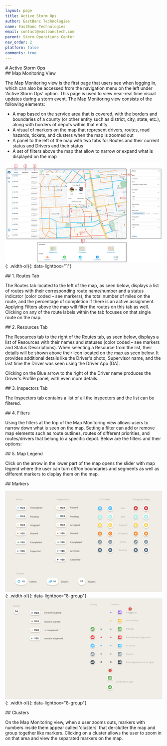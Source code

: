 ```yaml
---
layout: page
title: Active Storm Ops
author: EastBanc Technologies
name: EastBanc Technologies
email: contact@eastbanctech.com
parent: Storm Operations Center
nav_order: 2
platform: false
comments: true
---
```


<section id="Active-Storm-Ops" markdown="1">
# Active Storm Ops

<section id="Map-Monitoring-View" markdown="1">
## Map Monitoring View

The Map Monitoring view is the first page that users see when logging in, which can also be accessed from the navigation menu on the left under 'Active Storm Ops' option. This page is used to view near-real time visual updates during a storm event. The Map Monitoring view consists of the following elements:

  * A map based on the service area that is covered, with the borders and boundaries of a county (or other entity such as district, city, state, etc.), along with borders of depots within that entity
  * A visual of markers on the map that represent drivers, routes, road hazards, tickets, and clusters when the map is zoomed out
  * A panel to the left of the map with two tabs for Routes and their current status and Drivers and their status
  * A set of filters above the map that allow to narrow or expand what is displayed on the map

  ![Map Monitoring View](/images/soc/soc-active-storm-ops/map-monitoring-view.png){: .width-xl}{: data-lightbox="1"}

<section id="Routes-Tab" markdown="1">
## 1. Routes Tab

The Routes tab located to the left of the map, as seen below, displays a list of routes with their corresponding route name/number and a status indicator (color coded – see markers), the total number of miles on the route, and the percentage of completion if there is an active assignment. Applying Filters above the map will filter the routes on this tab as well. Clicking on any of the route labels within the tab focuses on that single route on the map.

</section>


<section id="Resources-Tab" markdown="1">
## 2. Resources Tab

The Resources tab to the right of the Routes tab, as seen below, displays a list of Resources with their names and statuses (color coded – see markers and Status Descriptions). When selecting a Resource from the list, their details will be shown above their icon located on the map as seen below. It provides additional details like the Driver's photo, Supervisor name, and the last time the Driver was seen using the Driver App (DA). 

Clicking on the Blue arrow to the right of the Driver name produces the Driver's Profile panel, with even more details.

</section>

<section id="Resources-Tab" markdown="1">
## 3. Inspectors Tab

The Inspectors tab contains a list of all the inspectors and the list can be filtered.
</section>

<section id="Filters" markdown="1">
## 4. Filters

Using the filters at the top of the Map Monitoring view allows users to narrow down what is seen on the map. Setting a filter can add or remove map elements such as route outlines, routes of different priorities, and routes/drivers that belong to a specific depot. Below are the filters and their options:
</section>

<section id="Map-Legend" markdown="1">
## 5. Map Legend

Click on the arrow in the lower part of the map opens the slider with map legend where the user can turn off/on boundaries and segments as well as different markers to display them on the map.
</section>

<section id="Markers" markdown="1">
## Markers

![Markers](/images/soc/soc-active-storm-ops/markers.png){: .width-xl}{: data-lightbox="8-group"}
![Markers1](/images/soc/soc-active-storm-ops/markers1.png){: .width-xl}{: data-lightbox="8-group"}
</section>

<section id="Clusters" markdown="1">
## Clusters

On the Map Monitoring view,  when a user zooms outs, markers with numbers inside them appear called 'clusters' that de-clutter the map and group together like markers. Clicking on a cluster allows the user to zoom in on that area and view the separated markers on the map. 
</section>
</section>
